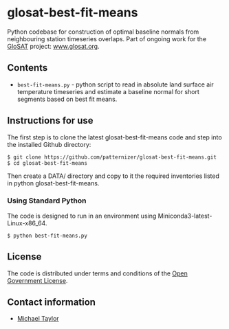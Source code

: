 # glosat-best-fit-means

Python codebase for construction of optimal baseline normals from neighbouring station timeseries overlaps. Part of ongoing work for the [GloSAT](https://www.glosat.org) project: www.glosat.org. 

## Contents

* `best-fit-means.py` - python script to read in absolute land surface air temperature timeseries and estimate a baseline normal for short segments based on best fit means.

## Instructions for use

The first step is to clone the latest glosat-best-fit-means code and step into the installed Github directory: 

    $ git clone https://github.com/patternizer/glosat-best-fit-means.git
    $ cd glosat-best-fit-means

Then create a DATA/ directory and copy to it the required inventories listed in python glosat-best-fit-means.

### Using Standard Python

The code is designed to run in an environment using Miniconda3-latest-Linux-x86_64.

    $ python best-fit-means.py

## License

The code is distributed under terms and conditions of the [Open Government License](http://www.nationalarchives.gov.uk/doc/open-government-licence/version/3/).

## Contact information

* [Michael Taylor](michael.a.taylor@uea.ac.uk)


